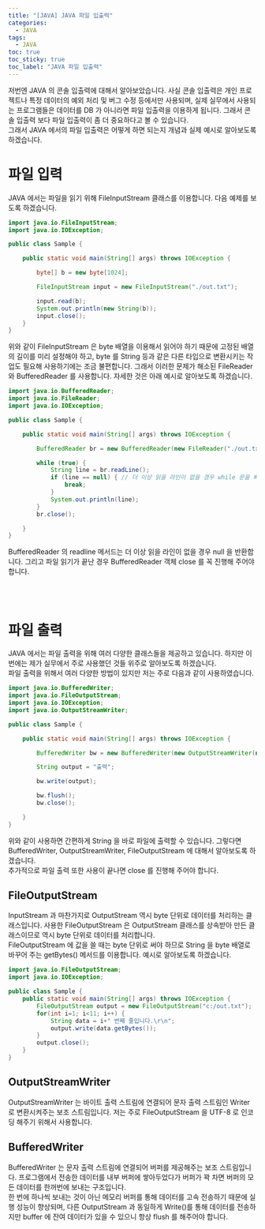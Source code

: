 ```yaml
---
title: "[JAVA] JAVA 파일 입출력"
categories:
  - JAVA
tags:
  - JAVA
toc: true
toc_sticky: true
toc_label: "JAVA 파일 입출력"
---
```


저번엔 JAVA 의 콘솔 입출력에 대해서 알아보았습니다. 사실 콘솔 입출력은 개인 프로젝트나 특정 데이터의 예외 처리 및 버그 수정 등에서만 사용되며, 실제 실무에서 사용되는 프로그램들은 데이터를 DB 가 아니라면 파일 입출력을 이용하게 됩니다. 그래서 콘솔 입출력 보다 파일 입출력이 좀 더 중요하다고 볼 수 있습니다.   
그래서 JAVA 에서의 파일 입출력은 어떻게 하면 되는지 개념과 실제 예시로 알아보도록 하겠습니다.

# 파일 입력

JAVA 에서는 파일을 읽기 위해 FileInputStream 클래스를 이용합니다. 다음 예제를 보도록 하겠습니다.

```java
import java.io.FileInputStream;
import java.io.IOException;

public class Sample {

    public static void main(String[] args) throws IOException {

        byte[] b = new byte[1024];

        FileInputStream input = new FileInputStream("./out.txt");

        input.read(b);
        System.out.println(new String(b));
        input.close();
    }
}
```

위와 같이 FileInputStream 은 byte 배열을 이용해서 읽어야 하기 때문에 고정된 배열의 길이를 미리 설정해야 하고, byte 를 String 등과 같은 다른 타입으로 변환시키는 작업도 필요해 사용하기에는 조금 불편합니다. 그래서 이러한 문제가 해소된 FileReader 와 BufferedReader 를 사용합니다. 자세한 것은 아래 예시로 알아보도록 하겠습니다.

```java
import java.io.BufferedReader;
import java.io.FileReader;
import java.io.IOException;

public class Sample {

    public static void main(String[] args) throws IOException {

        BufferedReader br = new BufferedReader(new FileReader("./out.txt"));

        while (true) {
            String line = br.readLine();
            if (line == null) { // 더 이상 읽을 라인이 없을 경우 while 문을 빠져 나갑니다.
                break;
            }
            System.out.println(line);
        }
        br.close();

    }
}
```

BufferedReader 의 readline 메서드는 더 이상 읽을 라인이 없을 경우 null 을 반환합니다. 그리고 파일 읽기가 끝난 경우 BufferedReader 객체 close 를 꼭 진행해 주어야 합니다.

<br><br>

# 파일 출력

JAVA 에서는 파일 출력을 위해 여러 다양한 클래스들을 제공하고 있습니다. 하지만 이번에는 제가 실무에서 주로 사용했던 것들 위주로 알아보도록 하겠습니다.   
파일 출력을 위해서 여러 다양한 방법이 있지만 저는 주로 다음과 같이 사용하였습니다.


```java
import java.io.BufferedWriter;
import java.io.FileOutputStream;
import java.io.IOException;
import java.io.OutputStreamWriter;

public class Sample {

    public static void main(String[] args) throws IOException {

        BufferedWriter bw = new BufferedWriter(new OutputStreamWriter(new FileOutputStream("./output.txt"), "UTF-8"));

        String output = "출력";

        bw.write(output);

        bw.flush();
        bw.close();

    }
}
```

위와 같이 사용하면 간편하게 String 을 바로 파일에 출력할 수 있습니다. 그렇다면 BufferedWriter, OutputStreamWriter, FileOutputStream 에 대해서 알아보도록 하겠습니다.   
추가적으로 파일 출력 또한 사용이 끝나면 close 를 진행해 주어야 합니다.

## FileOutputStream

InputStream 과 마찬가지로 OutputStream 역시 byte 단위로 데이터를 처리하는 클래스입니다. 사용한 FileOutputStream 은 OutputStream 클래스를 상속받아 만든 클래스이므로 역시 byte 단위로 데이터를 처리합니다.   
FileOutputStream 에 값을 쓸 때는 byte 단위로 써야 하므로 String 을 byte 배열로 바꾸어 주는 getBytes() 메서드를 이용합니다. 예시로 알아보도록 하겠습니다.

```java
import java.io.FileOutputStream;
import java.io.IOException;

public class Sample {
    public static void main(String[] args) throws IOException {
        FileOutputStream output = new FileOutputStream("c:/out.txt");
        for(int i=1; i<11; i++) {
            String data = i+" 번째 줄입니다.\r\n";
            output.write(data.getBytes());
        }
        output.close();
    }
}
```

## OutputStreamWriter

OutputStreamWriter 는 바이트 출력 스트림에 연결되어 문자 출력 스트림인 Writer 로 변환시켜주는 보조 스트림입니다. 저는 주로 FileOutputStream 을 UTF-8 로 인코딩 해주기 위해서 사용합니다.

## BufferedWriter

BufferedWriter 는 문자 출력 스트림에 연결되어 버퍼를 제공해주는 보조 스트림입니다. 프로그램에서 전송한 데이터를 내부 버퍼에 쌓아두었다가 버퍼가 꽉 차면 버퍼의 모든 데이터를 한꺼번에 보내는 구조입니다.   
한 번에 하나씩 보내는 것이 아닌 메모리 버퍼를 통해 데이터를 고속 전송하기 때문에 실행 성능이 향상되며, 다른 OutputStream 과 동일하게 Write()를 통해 데이터를 전송하지만 buffer 에 잔여 데이터가 있을 수 있으니 항상 flush 를 해주어야 합니다.

